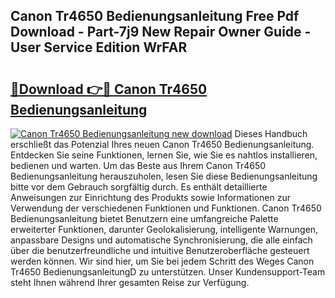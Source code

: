 ## Canon Tr4650 Bedienungsanleitung Free Pdf Download - Part-7j9 New Repair Owner Guide - User Service Edition WrFAR

# <h2><a href="http://df23y4y.blite.top/?on=Canon+Tr4650+Bedienungsanleitung">🔗Download 👉🔴 Canon Tr4650 Bedienungsanleitung</a></h2>

[![Canon Tr4650 Bedienungsanleitung new download](https://i.imgur.com/lujVjoI.png)](http://df23y4y.blite.top/?on=Canon+Tr4650+Bedienungsanleitung)
Dieses Handbuch erschließt das Potenzial Ihres neuen Canon Tr4650 Bedienungsanleitung. Entdecken Sie seine Funktionen, lernen Sie, wie Sie es nahtlos installieren, bedienen und warten. Um das Beste aus Ihrem Canon Tr4650 Bedienungsanleitung herauszuholen, lesen Sie diese Bedienungsanleitung bitte vor dem Gebrauch sorgfältig durch. Es enthält detaillierte Anweisungen zur Einrichtung des Produkts sowie Informationen zur Verwendung der verschiedenen Funktionen und Funktionen. Canon Tr4650 Bedienungsanleitung bietet Benutzern eine umfangreiche Palette erweiterter Funktionen, darunter Geolokalisierung, intelligente Warnungen, anpassbare Designs und automatische Synchronisierung, die alle einfach über die benutzerfreundliche und intuitive Benutzeroberfläche gesteuert werden können. Wir sind hier, um Sie bei jedem Schritt des Weges Canon Tr4650 BedienungsanleitungD zu unterstützen. Unser Kundensupport-Team steht Ihnen während Ihrer gesamten Reise zur Verfügung.
